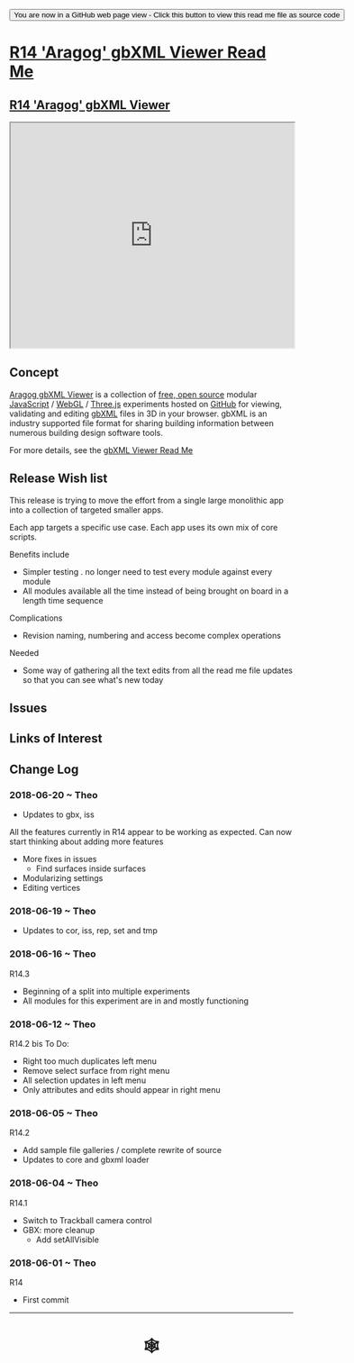 <span style=display:none; >[You are now in a GitHub source code view - click this link to view Read Me file as a web page](http://www.ladybug.tools/spider/index.html#gbxml-viewer/r14/README.md "View file as a web page." ) </span>

<div><input type=button onclick="window.location.href='https://github.com/ladybug-tools/spider/tree/master/gbxml-viewer/r14/README.md'"
value="You are now in a GitHub web page view - Click this button to view this read me file as source code" ><div>

# [R14 'Aragog' gbXML Viewer Read Me]( #gbxml-viewer/r14/README.md )

## [R14 'Aragog' gbXML Viewer]( https://www.ladybug.tools/spider/gbxml-viewer/r14/aragog-shortcut.html )

<iframe class=iframeReadMe src=https://www.ladybug.tools/spider/gbxml-viewer/r14/gv-cor-core/gv-cor.html width=100% height=400px >Iframes are not displayed on github.com</iframe>

## Concept

[Aragog gbXML Viewer]( https://github.com/ladybug-tools/spider "Source code on GitHub" ) is a collection of [free, open source]( https://opensource.guide/ "Read all about it at OpenSource Guides" ) modular [JavaScript]( https://developer.mozilla.org/en-US/docs/Web/JavaScript/About_JavaScript "Callout to Brendan" ) / [WebGL]( https://www.khronos.org/webgl/ "Tip of the hat to Ken Russell" ) / [Three.js]( https://threejs.org/ "Hi Mr.doob" ) experiments hosted on [GitHub]( https://github.com/about "Beep for where the geek peeps keep" ) for viewing, validating and editing [gbXML]( http://gbxml.org "Where's your schema today?" ) files in 3D in your browser. gbXML is an industry supported file format for sharing building information between numerous building design software tools.

For more details, see the [gbXML Viewer Read Me]( http://www.ladybug.tools/spider/#gbxml-viewer/README.md )

## Release Wish list

This release is trying to move the effort from a single large monolithic app into a collection of targeted smaller apps.

Each app targets a specific use case. Each app uses its own mix of core scripts.

Benefits include
* Simpler testing . no longer need to test every module against every module
* All modules available all the time instead of being brought on board in a length time sequence

Complications
* Revision naming, numbering and access become complex operations

Needed

* Some way of gathering all the text edits from all the read me file updates so that you can see what's new today

## Issues



## Links of Interest



## Change Log

### 2018-06-20 ~ Theo

* Updates to gbx, iss

All the features currently in R14 appear to be working as expected. Can now start thinking about adding more features
* More fixes in issues
	* Find surfaces inside surfaces
* Modularizing settings
* Editing vertices


### 2018-06-19 ~ Theo

* Updates to cor, iss, rep, set and tmp

### 2018-06-16 ~ Theo

R14.3
* Beginning of a split into multiple experiments
* All modules for this experiment are in and mostly functioning


### 2018-06-12 ~ Theo

R14.2 bis
To Do:
* Right too much duplicates left menu
* Remove select surface from right menu
* All selection updates in left menu
* Only attributes and edits should appear in right menu

### 2018-06-05 ~ Theo

R14.2
* Add sample file galleries / complete rewrite of source
* Updates to core and gbxml loader


### 2018-06-04 ~ Theo

R14.1
* Switch to Trackball camera control
* GBX: more cleanup
	* Add setAllVisible
### 2018-06-01 ~ Theo

R14
* First commit


***

# <center title="hello!" ><a href=javascript:window.scrollTo(0,0); style=text-decoration:none; > &#x1f578; </a></center>



